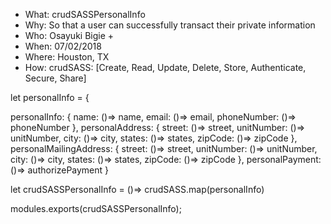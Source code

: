 - What: crudSASSPersonalInfo
- Why:  So that a user can successfully transact their private information
- Who: Osayuki Bigie + 
- When: 07/02/2018
- Where: Houston, TX
- How: crudSASS: [Create, Read, Update, Delete, Store, Authenticate, Secure, Share]

let personalInfo = {

personalInfo: {
name: ()=> name,
email: ()=> email,
phoneNumber: ()=> phoneNumber
},
personalAddress: {
street: ()=> street,
unitNumber: ()=> unitNumber,
city: ()=> city,
states: ()=> states,
zipCode: ()=> zipCode
},
personalMailingAddress: {
street: ()=> street,
unitNumber: ()=> unitNumber,
city: ()=> city,
states: ()=> states,
zipCode: ()=> zipCode
},
personalPayment: ()=> authorizePayment
}

let crudSASSPersonalInfo = ()=> crudSASS.map(personalInfo)

modules.exports(crudSASSPersonalInfo);


